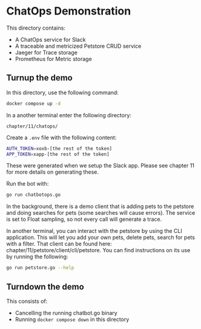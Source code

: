 # ChatOps Demonstration

This directory contains:

* A ChatOps service for Slack
* A traceable and metricized Petstore CRUD service
* Jaeger for Trace storage
* Prometheus for Metric storage

## Turnup the demo

In this directory, use the following command:

```bash
docker compose up -d
```

In a another terminal enter the following directory:
```
chapter/11/chatops/
```

Create a `.env` file with the following content:

```bash
AUTH_TOKEN=xoxb-[the rest of the token]
APP_TOKEN=xapp-[the rest of the token]
```

These were generated when we setup the Slack app. Please see chapter 11 for more details on generating these.

Run the bot with:

```bash
go run chatbotops.go
```

In the background, there is a demo client that is adding pets to the petstore and doing searches for pets (some searches will cause errors). The service is set to Float sampling, so not every call will generate a trace.

In another terminal, you can interact with the petstore by using the CLI application. This will let you add your own pets, delete pets, search for pets with a filter. That client can be found here: chapter/11/petstore/client/cli/petstore. You can find instructions on its use by running the following:

```bash
go run petstore.go --help
```


## Turndown the demo

This consists of:

* Cancelling the running chatbot.go binary
* Running `docker compose down` in this directory
